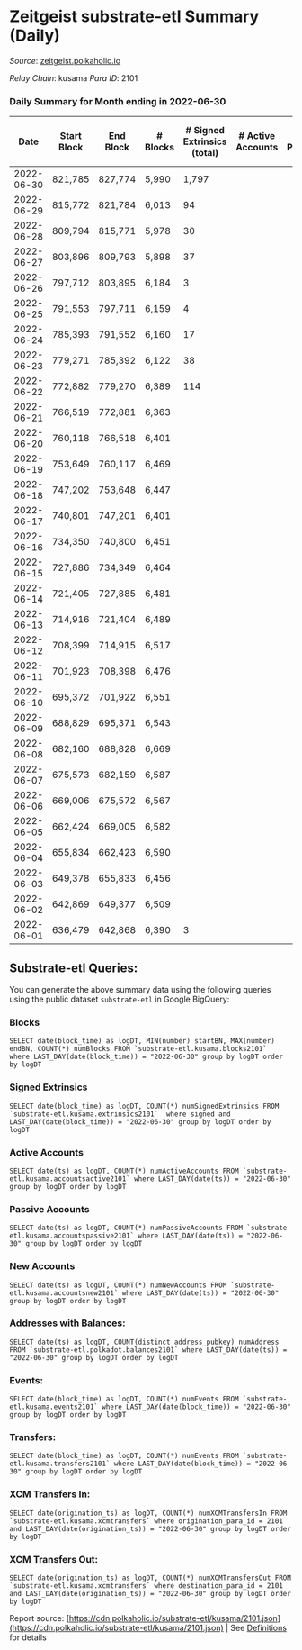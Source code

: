 # Zeitgeist substrate-etl Summary (Daily)

_Source_: [zeitgeist.polkaholic.io](https://zeitgeist.polkaholic.io)

*Relay Chain*: kusama
*Para ID*: 2101



### Daily Summary for Month ending in 2022-06-30


| Date | Start Block | End Block | # Blocks | # Signed Extrinsics (total) | # Active Accounts | # Passive | # New | # Addresses with Balances | # Events | # Transfers | # XCM Transfers In | # XCM Transfers Out | Issues | 
| ---- | ----------- | --------- | -------- | --------------------------- | ----------------- | --------- | ----- | ------------------------- | -------- | ----------- | ------------------ | ------------------- | ------ |
| 2022-06-30 | 821,785 | 827,774 | 5,990 | 1,797 |  |  |  | 13,858 | 33,990 | 1,004  |   |   |  |
| 2022-06-29 | 815,772 | 821,784 | 6,013 | 94 |  |  |  | 13,406 | 23,219 | 6  |   |   |  |
| 2022-06-28 | 809,794 | 815,771 | 5,978 | 30 |  |  |  | 13,402 | 23,880 | 15  |   |   |  |
| 2022-06-27 | 803,896 | 809,793 | 5,898 | 37 |  |  |  | 13,394 | 23,163 | 13  |   |   |  |
| 2022-06-26 | 797,712 | 803,895 | 6,184 | 3 |  |  |  | 13,390 | 23,502 |   |   |   |  |
| 2022-06-25 | 791,553 | 797,711 | 6,159 | 4 |  |  |  | 13,390 | 23,411 |   |   |   |  |
| 2022-06-24 | 785,393 | 791,552 | 6,160 | 17 |  |  |  | 13,390 | 23,440 |   |   |   |  |
| 2022-06-23 | 779,271 | 785,392 | 6,122 | 38 |  |  |  | 13,390 | 23,280 |   |   |   |  |
| 2022-06-22 | 772,882 | 779,270 | 6,389 | 114 |  |  |  | 13,390 | 23,604 | 21,332  |   |   |  |
| 2022-06-21 | 766,519 | 772,881 | 6,363 |  |  |  |  | 6 | 22,911 |   |   |   |  |
| 2022-06-20 | 760,118 | 766,518 | 6,401 |  |  |  |  | 6 | 23,043 |   |   |   |  |
| 2022-06-19 | 753,649 | 760,117 | 6,469 |  |  |  |  | 6 | 23,289 |   |   |   |  |
| 2022-06-18 | 747,202 | 753,648 | 6,447 |  |  |  |  | 6 | 23,205 |   |   |   |  |
| 2022-06-17 | 740,801 | 747,201 | 6,401 |  |  |  |  | 6 | 23,043 |   |   |   |  |
| 2022-06-16 | 734,350 | 740,800 | 6,451 |  |  |  |  | 6 | 23,267 |   |   |   |  |
| 2022-06-15 | 727,886 | 734,349 | 6,464 |  |  |  |  | 6 | 23,422 |   |   |   |  |
| 2022-06-14 | 721,405 | 727,885 | 6,481 |  |  |  |  | 6 | 23,977 |   |   |   |  |
| 2022-06-13 | 714,916 | 721,404 | 6,489 |  |  |  |  | 6 | 24,645 |   |   |   |  |
| 2022-06-12 | 708,399 | 714,915 | 6,517 |  |  |  |  | 6 | 24,749 |   |   |   |  |
| 2022-06-11 | 701,923 | 708,398 | 6,476 |  |  |  |  | 6 | 24,590 |   |   |   |  |
| 2022-06-10 | 695,372 | 701,922 | 6,551 |  |  |  |  | 6 | 24,107 |   | 1 ($88.79) |   |  |
| 2022-06-09 | 688,829 | 695,371 | 6,543 |  |  |  |  | 6 | 24,556 |   |   |   |  |
| 2022-06-08 | 682,160 | 688,828 | 6,669 |  |  |  |  | 6 | 25,327 |   |   |   |  |
| 2022-06-07 | 675,573 | 682,159 | 6,587 |  |  |  |  | 6 | 25,019 |   |   |   |  |
| 2022-06-06 | 669,006 | 675,572 | 6,567 |  |  |  |  | 6 | 24,937 |   |   |   |  |
| 2022-06-05 | 662,424 | 669,005 | 6,582 |  |  |  |  | 6 | 25,004 |   |   |   |  |
| 2022-06-04 | 655,834 | 662,423 | 6,590 |  |  |  |  | 6 | 25,034 |   |   |   |  |
| 2022-06-03 | 649,378 | 655,833 | 6,456 |  |  |  |  | 6 | 24,524 |   |   |   |  |
| 2022-06-02 | 642,869 | 649,377 | 6,509 |  |  |  |  | 6 | 24,727 |   |   |   |  |
| 2022-06-01 | 636,479 | 642,868 | 6,390 | 3 |  |  |  | 6 | 24,292 |   |   |   |  |

## Substrate-etl Queries:
You can generate the above summary data using the following queries using the public dataset `substrate-etl` in Google BigQuery:


### Blocks
```
SELECT date(block_time) as logDT, MIN(number) startBN, MAX(number) endBN, COUNT(*) numBlocks FROM `substrate-etl.kusama.blocks2101`  where LAST_DAY(date(block_time)) = "2022-06-30" group by logDT order by logDT
```


### Signed Extrinsics
```
SELECT date(block_time) as logDT, COUNT(*) numSignedExtrinsics FROM `substrate-etl.kusama.extrinsics2101`  where signed and LAST_DAY(date(block_time)) = "2022-06-30" group by logDT order by logDT
```


### Active Accounts
```
SELECT date(ts) as logDT, COUNT(*) numActiveAccounts FROM `substrate-etl.kusama.accountsactive2101` where LAST_DAY(date(ts)) = "2022-06-30" group by logDT order by logDT
```


### Passive Accounts
```
SELECT date(ts) as logDT, COUNT(*) numPassiveAccounts FROM `substrate-etl.kusama.accountspassive2101` where LAST_DAY(date(ts)) = "2022-06-30" group by logDT order by logDT
```


### New Accounts
```
SELECT date(ts) as logDT, COUNT(*) numNewAccounts FROM `substrate-etl.kusama.accountsnew2101` where LAST_DAY(date(ts)) = "2022-06-30" group by logDT order by logDT
```


### Addresses with Balances:
```
SELECT date(ts) as logDT, COUNT(distinct address_pubkey) numAddress FROM `substrate-etl.polkadot.balances2101` where LAST_DAY(date(ts)) = "2022-06-30" group by logDT order by logDT
```


### Events:
```
SELECT date(block_time) as logDT, COUNT(*) numEvents FROM `substrate-etl.kusama.events2101` where LAST_DAY(date(block_time)) = "2022-06-30" group by logDT order by logDT
```


### Transfers:
```
SELECT date(block_time) as logDT, COUNT(*) numEvents FROM `substrate-etl.kusama.transfers2101` where LAST_DAY(date(block_time)) = "2022-06-30" group by logDT order by logDT
```


### XCM Transfers In:
```
SELECT date(origination_ts) as logDT, COUNT(*) numXCMTransfersIn FROM `substrate-etl.kusama.xcmtransfers` where origination_para_id = 2101 and LAST_DAY(date(origination_ts)) = "2022-06-30" group by logDT order by logDT
```


### XCM Transfers Out:
```
SELECT date(origination_ts) as logDT, COUNT(*) numXCMTransfersOut FROM `substrate-etl.kusama.xcmtransfers` where destination_para_id = 2101 and LAST_DAY(date(origination_ts)) = "2022-06-30" group by logDT order by logDT
```



Report source: [https://cdn.polkaholic.io/substrate-etl/kusama/2101.json](https://cdn.polkaholic.io/substrate-etl/kusama/2101.json) | See [Definitions](/DEFINITIONS.md) for details
